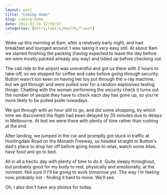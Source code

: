 ```yaml
---
layout: post
title: "Coming Home"
Slug: coming-home
date: 2011-01-31 12:59:57
categories: [Entry,Family,Health,Travel]
---
```

Woke up this morning at 6am, after a relatively early night, and had breakfast and lounged around. I was taking it very easy still. At about 9am we started finishing the packing (having expected to leave the day before we were mostly packed already any way) and tidied up before checking out.

The cab ride to the airport was uneventful and got us there with 2 hours to take-off, so we stopped for coffee and cake before going through security. Button wasn't too keen on having her toy put through the x-ray machine, but we got through and were pulled over for a random explosives testing thingo. Chatting with the woman performing the security check it turns out the number of people they have to check each day has gone up, so you're more likely to be pulled aside nowadays.

We got through with an hour still to go, and did some shopping, by which time we discovered the flight had been delayed by 35 minutes due to delays in Melbourne. At lest we were there with plenty of time rather than rushing at the end.

After landing, we jumped in the car and promptly got stuck in traffic at Huntingdale Road on the Monash Freeway, so headed straight to Button's dad's place to drop her off before going home to relax, watch some Alias, have food and go to bed.

All in all a hectic day with plenty of time to do it. Quite sleepy throughout, but probably good for my body to rest, physically and emotionally, at the moment. Not sure if I'll be going to work tomorrow yet. The way I'm feeling now, probably not - finding it hard to move. We'll see.

Oh, I also don't have any photos for today.
